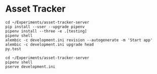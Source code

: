# Asset Tracker

    cd ~/Experiments/asset-tracker-server
    pip install --user --upgrade pipenv
    pipenv install --three -e .[testing]
    pipenv shell
    alembic -c development.ini revision --autogenerate -m 'Start app'
    alembic -c development.ini upgrade head
    py.test

    cd ~/Experiments/asset-tracker-server
    pipenv shell
    pserve development.ini
